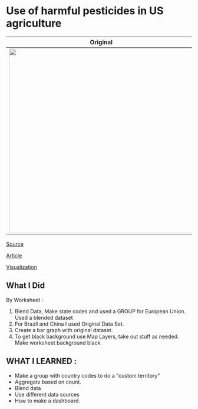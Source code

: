 # Use of harmful pesticides in US agriculture


| **Original** | **Mine**|
| --------- | --------|
|<img src = "https://media.springernature.com/lw685/springer-static/image/art%3A10.1186%2Fs12940-019-0488-0/MediaObjects/12940_2019_488_Fig1_HTML.png" width = "500">| <img src = "https://i.postimg.cc/bwFj22p4/pesticides.png" width = "500">


[Source](https://data.world/makeovermonday/2020w2)

[Article](https://ehjournal.biomedcentral.com/articles/10.1186/s12940-019-0488-0)

[Visualization](https://public.tableau.com/profile/darwin.agunos#!/vizhome/MM2020W2/UseofHarmfulPesticidesinUSAgriculture)

## What I Did

By Worksheet :

1. Blend Data, Make state codes and used a GROUP for European Union. Used a blended dataset
2. For Brazil and China I used Original Data Set.
3. Create a bar graph with original dataset. 
4. To get black background use Map Layers, take out stuff as needed. Make worksheet background black.


## WHAT I LEARNED :

- Make a group with country codes to do a "custom territory"
- Aggregate based on count.
- Blend data
- Use different data sources
- How to make a dashboard.


	
